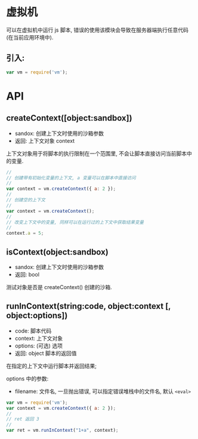 # 虚拟机

可以在虚拟机中运行 js 脚本,
错误的使用该模块会导致在服务器端执行任意代码 (在当前应用环境中).


## 引入:

```javascript
var vm = require('vm');
```


# API

## createContext([object:sandbox])

* sandox: 创建上下文时使用的沙箱参数
* 返回: 上下文对象 context

上下文对象用于将脚本的执行限制在一个范围里, 不会让脚本直接访问当前脚本中的变量.


```javascript
//
// 创建带有初始化变量的上下文, a 变量可以在脚本中直接访问
//
var context = vm.createContext({ a: 2 });
//
// 创建空的上下文
//
var context = vm.createContext();
//
// 改变上下文中的变量, 同样可以在运行过的上下文中获取结果变量
//
context.a = 5;
```


## isContext(object:sandbox)

* sandox: 创建上下文时使用的沙箱参数
* 返回: bool

测试对象是否是 createContext() 创建的沙箱.


## runInContext(string:code, object:context [, object:options])

* code: 脚本代码
* context: 上下文对象
* options: (可选) 选项
* 返回: object 脚本的返回值

在指定的上下文中运行脚本并返回结果;

options 中的参数:

* filename: 文件名, 一旦抛出错误, 可以指定错误堆栈中的文件名, 默认 `<eval>`

```javascript
var vm = require('vm');
var context = vm.createContext({ a: 2 });
//
// ret 返回 3
//
var ret = vm.runInContext("1+a", context);
```